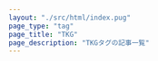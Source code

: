 ```yaml
---
layout: "./src/html/index.pug"
page_type: "tag"
page_title: "TKG"
page_description: "TKGタグの記事一覧"
---
```

